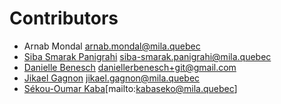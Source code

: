 # Contributors

* Arnab Mondal [arnab.mondal@mila.quebec](mailto:arnab.mondal@mila.quebec)
* [Siba Smarak Panigrahi](https://sibasmarak.github.io/) [siba-smarak.panigrahi@mila.quebec](mailto:siba-smarak.panigrahi@mila.quebec)
* [Danielle Benesch](https://github.com/danibene) [daniellerbenesch+git@gmail.com](mailto:daniellerbenesch+git@gmail.com)
* [Jikael Gagnon](https://github.com/jikaelgagnon) [jikael.gagnon@mila.quebec](mailto:jikael.gagnon@mila.quebec)
* [Sékou-Oumar Kaba](https://oumarkaba.github.io)[mailto:kabaseko@mila.quebec]
